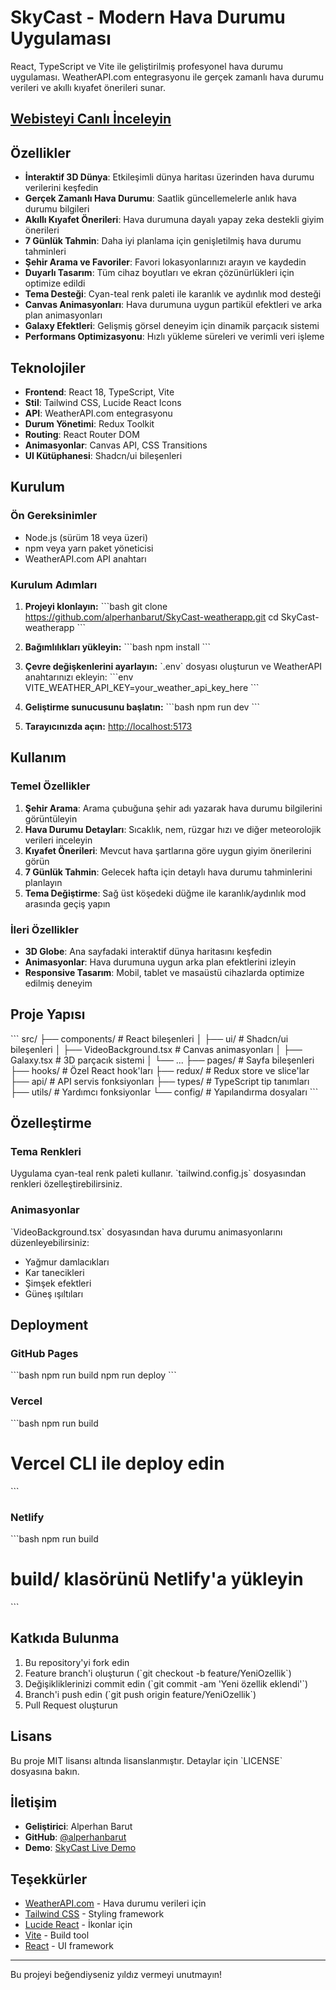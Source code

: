 # SkyCast - Modern Hava Durumu Uygulaması

React, TypeScript ve Vite ile geliştirilmiş profesyonel hava durumu uygulaması. WeatherAPI.com entegrasyonu ile gerçek zamanlı hava durumu verileri ve akıllı kıyafet önerileri sunar.


## [Webisteyi Canlı İnceleyin](https://alperhanbarut.github.io/SkyCast-weatherapp/home)

## Özellikler

- **İnteraktif 3D Dünya**: Etkileşimli dünya haritası üzerinden hava durumu verilerini keşfedin
- **Gerçek Zamanlı Hava Durumu**: Saatlik güncellemelerle anlık hava durumu bilgileri
- **Akıllı Kıyafet Önerileri**: Hava durumuna dayalı yapay zeka destekli giyim önerileri
- **7 Günlük Tahmin**: Daha iyi planlama için genişletilmiş hava durumu tahminleri
- **Şehir Arama ve Favoriler**: Favori lokasyonlarınızı arayın ve kaydedin
- **Duyarlı Tasarım**: Tüm cihaz boyutları ve ekran çözünürlükleri için optimize edildi
- **Tema Desteği**: Cyan-teal renk paleti ile karanlık ve aydınlık mod desteği
- **Canvas Animasyonları**: Hava durumuna uygun partikül efektleri ve arka plan animasyonları
- **Galaxy Efektleri**: Gelişmiş görsel deneyim için dinamik parçacık sistemi
- **Performans Optimizasyonu**: Hızlı yükleme süreleri ve verimli veri işleme

## Teknolojiler

- **Frontend**: React 18, TypeScript, Vite
- **Stil**: Tailwind CSS, Lucide React Icons
- **API**: WeatherAPI.com entegrasyonu
- **Durum Yönetimi**: Redux Toolkit
- **Routing**: React Router DOM
- **Animasyonlar**: Canvas API, CSS Transitions
- **UI Kütüphanesi**: Shadcn/ui bileşenleri

## Kurulum

### Ön Gereksinimler

- Node.js (sürüm 18 veya üzeri)
- npm veya yarn paket yöneticisi
- WeatherAPI.com API anahtarı

### Kurulum Adımları

1. **Projeyi klonlayın:**
   \`\`\`bash
   git clone https://github.com/alperhanbarut/SkyCast-weatherapp.git
   cd SkyCast-weatherapp
   \`\`\`

2. **Bağımlılıkları yükleyin:**
   \`\`\`bash
   npm install
   \`\`\`

3. **Çevre değişkenlerini ayarlayın:**
   \`.env\` dosyası oluşturun ve WeatherAPI anahtarınızı ekleyin:
   \`\`\`env
   VITE_WEATHER_API_KEY=your_weather_api_key_here
   \`\`\`

4. **Geliştirme sunucusunu başlatın:**
   \`\`\`bash
   npm run dev
   \`\`\`

5. **Tarayıcınızda açın:**
   [http://localhost:5173](http://localhost:5173)

## Kullanım

### Temel Özellikler

1. **Şehir Arama**: Arama çubuğuna şehir adı yazarak hava durumu bilgilerini görüntüleyin
2. **Hava Durumu Detayları**: Sıcaklık, nem, rüzgar hızı ve diğer meteorolojik verileri inceleyin
3. **Kıyafet Önerileri**: Mevcut hava şartlarına göre uygun giyim önerilerini görün
4. **7 Günlük Tahmin**: Gelecek hafta için detaylı hava durumu tahminlerini planlayın
5. **Tema Değiştirme**: Sağ üst köşedeki düğme ile karanlık/aydınlık mod arasında geçiş yapın

### İleri Özellikler

- **3D Globe**: Ana sayfadaki interaktif dünya haritasını keşfedin
- **Animasyonlar**: Hava durumuna uygun arka plan efektlerini izleyin
- **Responsive Tasarım**: Mobil, tablet ve masaüstü cihazlarda optimize edilmiş deneyim

## Proje Yapısı

\`\`\`
src/
├── components/ # React bileşenleri
│ ├── ui/ # Shadcn/ui bileşenleri
│ ├── VideoBackground.tsx # Canvas animasyonları
│ ├── Galaxy.tsx # 3D parçacık sistemi
│ └── ...
├── pages/ # Sayfa bileşenleri
├── hooks/ # Özel React hook'ları
├── redux/ # Redux store ve slice'lar
├── api/ # API servis fonksiyonları
├── types/ # TypeScript tip tanımları
├── utils/ # Yardımcı fonksiyonlar
└── config/ # Yapılandırma dosyaları
\`\`\`

## Özelleştirme

### Tema Renkleri

Uygulama cyan-teal renk paleti kullanır. \`tailwind.config.js\` dosyasından renkleri özelleştirebilirsiniz.

### Animasyonlar

\`VideoBackground.tsx\` dosyasından hava durumu animasyonlarını düzenleyebilirsiniz:

- Yağmur damlacıkları
- Kar tanecikleri
- Şimşek efektleri
- Güneş ışıltıları

## Deployment

### GitHub Pages

\`\`\`bash
npm run build
npm run deploy
\`\`\`

### Vercel

\`\`\`bash
npm run build

# Vercel CLI ile deploy edin

\`\`\`

### Netlify

\`\`\`bash
npm run build

# build/ klasörünü Netlify'a yükleyin

\`\`\`

## Katkıda Bulunma

1. Bu repository'yi fork edin
2. Feature branch'i oluşturun (\`git checkout -b feature/YeniOzellik\`)
3. Değişikliklerinizi commit edin (\`git commit -am 'Yeni özellik eklendi'\`)
4. Branch'i push edin (\`git push origin feature/YeniOzellik\`)
5. Pull Request oluşturun

## Lisans

Bu proje MIT lisansı altında lisanslanmıştır. Detaylar için \`LICENSE\` dosyasına bakın.

## İletişim

- **Geliştirici**: Alperhan Barut
- **GitHub**: [@alperhanbarut](https://github.com/alperhanbarut)
- **Demo**: [SkyCast Live Demo](https://alperhanbarut.github.io/SkyCast-weatherapp/)

## Teşekkürler

- [WeatherAPI.com](https://weatherapi.com/) - Hava durumu verileri için
- [Tailwind CSS](https://tailwindcss.com/) - Styling framework
- [Lucide React](https://lucide.dev/) - İkonlar için
- [Vite](https://vitejs.dev/) - Build tool
- [React](https://reactjs.org/) - UI framework

---

Bu projeyi beğendiyseniz yıldız vermeyi unutmayın!

